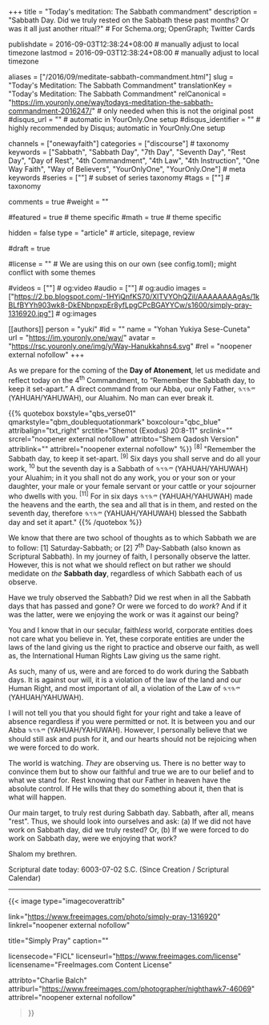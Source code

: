 +++
title = "Today's meditation: The Sabbath commandment"
description = "Sabbath Day. Did we truly rested on the Sabbath these past months? Or was it all just another ritual?"  # For Schema.org; OpenGraph; Twitter Cards

publishdate = 2016-09-03T12:38:24+08:00                          # manually adjust to local timezone
lastmod = 2016-09-03T12:38:24+08:00                          # manually adjust to local timezone

aliases = ["/2016/09/meditate-sabbath-commandment.html"]
slug = "Today's Meditation: The Sabbath Commandment"
translationKey = "Today's Meditation: The Sabbath Commandment"
relCanonical = "https://im.youronly.one/way/todays-meditation-the-sabbath-commandment-2016247/"                           # only needed when this is not the original post
#disqus_url = ""                                                    # automatic in YourOnly.One setup
#disqus_identifier = ""                                             # highly recommended by Disqus; automatic in YourOnly.One setup

channels = ["onewayfaith"]
categories = ["discourse"]                           # taxonomy
keywords = ["Sabbath", "Sabbath Day", "7th Day", "Seventh Day", "Rest Day", "Day of Rest", "4th Commandment", "4th Law", "4th Instruction", "One Way Faith", "Way of Believers", "YourOnlyOne", "YourOnly.One"]                             # meta keywords
#series = [""]                               # subset of series taxonomy
#tags = [""]                                 # taxonomy

comments = true
#weight = ""

#featured = true                              # theme specific
#math = true                                  # theme specific

hidden = false
type = "article"                                                           # article, sitepage, review

#draft = true

#license = ""                                 # We are using this on our own (see config.toml); might conflict with some themes

#videos = [""]                                # og:video
#audio = [""]                                 # og:audio
images = ["https://2.bp.blogspot.com/-1HYiQnfKS70/XlTVYOhQZiI/AAAAAAAAgAs/1kBLfBYYh903wk8-DkENbnpxpEr8yfLpgCPcBGAYYCw/s1600/simply-pray-1316920.jpg"]    # og:images

[[authors]]
person = "yuki"
#id = ""
name = "Yohan Yukiya Sese-Cuneta"
url = "https://im.youronly.one/way/"
avatar = "https://rsc.youronly.one/img/y/Way-Hanukkahns4.svg"
#rel = "noopener external nofollow"
+++

As we prepare for the coming of the **Day of Atonement**, let us medidate and reflect today on the 4<sup>th</sup> Commandment, to <q>Remember the Sabbath day, to keep it set-apart.</q> A direct command from our Abba, our only Father, <bdi dir="rtl" lang="hbo-Hebr">𐤉𐤄𐤅𐤄</bdi> (YAHUAH/YAHUWAH), our Aluahim. No man can ever break it.

<!--more-->

{{% quotebox boxstyle="qbs_verse01" qmarkstyle="qbm_doublequotationmark" boxcolour="qbc_blue" attribalign="txt_right" srctitle="Shemot (Exodus) 20:8-11" srclink="" srcrel="noopener external nofollow" attribto="Shem Qadosh Version" attriblink="" attribrel="noopener external nofollow" %}}
<sup>[8]</sup> "Remember the Sabbath day, to keep it set-apart. <sup>[9]</sup> Six days you shall serve and do all your work, <sup>10</sup> but the seventh day is a Sabbath of <bdi dir="rtl" lang="hbo-Hebr">𐤉𐤄𐤅𐤄</bdi> (YAHUAH/YAHUWAH) your Aluahim; in it you shall not do any work, you or your son or your daughter, your male or your female servant or your cattle or your sojourner who dwells with you. <sup>[11]</sup> For in six days <bdi dir="rtl" lang="hbo-Hebr">𐤉𐤄𐤅𐤄</bdi> (YAHUAH/YAHUWAH) made the heavens and the earth, the sea and all that is in them, and rested on the seventh day, therefore <bdi dir="rtl" lang="hbo-Hebr">𐤉𐤄𐤅𐤄</bdi> (YAHUAH/YAHUWAH) blessed the Sabbath day and set it apart."
{{% /quotebox %}}

We know that there are two school of thoughts as to which Sabbath we are to follow: [1] Saturday-Sabbath; or [2] 7<sup>th</sup> Day-Sabbath (also known as Scriptural Sabbath). In my journey of faith, I personally observe the latter. However, this is not what we should reflect on but rather we should medidate on *the* **Sabbath day**, regardless of which Sabbath each of us observe.

Have we truly observed the Sabbath? Did we rest when in all the Sabbath days that has passed and gone? Or were we forced to do *work*? And if it was the latter, were we enjoying the work or was it against our being?

You and I know that in our secular, faith*less* world, corporate entities does not care what you believe in. Yet, these corporate entities are under the laws of the land giving us the right to practice and observe our faith, as well as, the International Human Rights Law giving us the same right.

As such, many of us, were and are forced to do work during the Sabbath days. It is against our will, it is a violation of the law of the land and our Human Right, and most important of all, a violation of the Law of <bdi dir="rtl" lang="hbo-Hebr">𐤉𐤄𐤅𐤄</bdi> (YAHUAH/YAHUWAH).

I will not tell you that you should fight for your right and take a leave of absence regardless if you were permitted or not. It is between you and our Abba <bdi dir="rtl" lang="hbo-Hebr">𐤉𐤄𐤅𐤄</bdi> (YAHUAH/YAHUWAH). However, I personally believe that we should still ask and push for it, and our hearts should not be rejoicing when we were forced to do work.

The world is watching. *They* are observing us. There is no better way to convince them but to show our faithful and true we are to our belief and to what we stand for. Rest knowing that our Father in heaven have the absolute control. If He wills that they do something about it, then that is what will happen.

Our main target, to truly rest during Sabbath day. Sabbath, after all, means "rest". Thus, we should look into ourselves and ask: (a) If we did not have work on Sabbath day, did we truly rested? Or, (b) If we were forced to do work on Sabbath day, were we enjoying that work?

Shalom my brethren.

Scriptural date today: 6003-07-02 S.C. (Since Creation / Scriptural Calendar)

---

{{< image
  type="imagecoverattrib"

  link="https://www.freeimages.com/photo/simply-pray-1316920"
  linkrel="noopener external nofollow"

  title="Simply Pray"
  caption=""

  licensecode="FICL"
  licenseurl="https://www.freeimages.com/license"
  licensename="FreeImages.com Content License"

  attribto="Charlie Balch"
  attriburl="https://www.freeimages.com/photographer/nighthawk7-46069"
  attribrel="noopener external nofollow"
>}}
